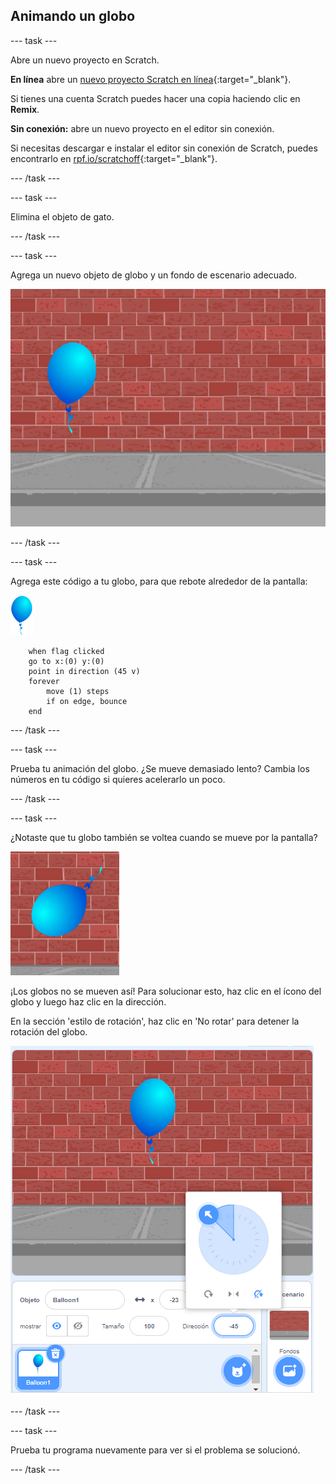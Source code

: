 ## Animando un globo

--- task ---

Abre un nuevo proyecto en Scratch.

**En línea** abre un [nuevo proyecto Scratch en línea](http://rpf.io/scratch-new){:target="_blank"}.

Si tienes una cuenta Scratch puedes hacer una copia haciendo clic en **Remix**.

**Sin conexión:** abre un nuevo proyecto en el editor sin conexión.

Si necesitas descargar e instalar el editor sin conexión de Scratch, puedes encontrarlo en [rpf.io/scratchoff](http://rpf.io/scratchoff){:target="_blank"}.

--- /task ---

--- task ---

Elimina el objeto de gato.

--- /task ---

--- task ---

Agrega un nuevo objeto de globo y un fondo de escenario adecuado.

![telón de fondo y objeto globo](images/balloons-balloon.png)

--- /task ---


--- task ---

Agrega este código a tu globo, para que rebote alrededor de la pantalla:

![objeto globo](images/balloon-sprite.png)

```blocks3
    when flag clicked
    go to x:(0) y:(0)
    point in direction (45 v)
    forever
        move (1) steps
        if on edge, bounce
    end
```

--- /task ---

--- task ---

Prueba tu animación del globo. ¿Se mueve demasiado lento? Cambia los números en tu código si quieres acelerarlo un poco.

--- /task ---

--- task ---

¿Notaste que tu globo también se voltea cuando se mueve por la pantalla?

![globo boca abajo](images/balloons-flip.png)

¡Los globos no se mueven así! Para solucionar esto, haz clic en el ícono del globo y luego haz clic en la dirección.

En la sección 'estilo de rotación', haz clic en 'No rotar' para detener la rotación del globo.

![opción de estilo de rotación](images/balloons-lock-annotated.png)

--- /task ---

--- task ---

Prueba tu programa nuevamente para ver si el problema se solucionó.

--- /task ---
